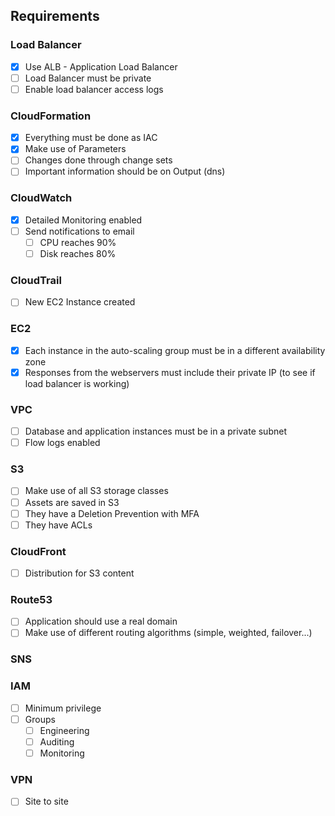## Requirements

### Load Balancer
- [x] Use ALB - Application Load Balancer
- [ ] Load Balancer must be private
- [ ] Enable load balancer access logs

### CloudFormation
- [x] Everything must be done as IAC
- [x] Make use of Parameters
- [ ] Changes done through change sets
- [ ] Important information should be on Output (dns)

### CloudWatch
- [x] Detailed Monitoring enabled
- [ ] Send notifications to email
    - [ ] CPU reaches 90%
    - [ ] Disk reaches 80%

### CloudTrail
- [ ] New EC2 Instance created

### EC2
- [x] Each instance in the auto-scaling group must be in a different availability zone
- [x] Responses from the webservers must include their private IP (to see if load balancer is working)

### VPC
- [ ] Database and application instances must be in a private subnet
- [ ] Flow logs enabled

### S3
- [ ] Make use of all S3 storage classes  
- [ ] Assets are saved in S3
- [ ] They have a Deletion Prevention with MFA
- [ ] They have ACLs

### CloudFront 
- [ ] Distribution for S3 content

### Route53
- [ ] Application should use a real domain
- [ ] Make use of different routing algorithms (simple, weighted, failover...)

### SNS

### IAM
- [ ] Minimum privilege
- [ ] Groups
    - [ ] Engineering
    - [ ] Auditing
    - [ ] Monitoring

### VPN
- [ ] Site to site